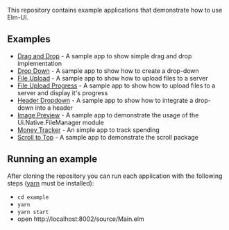 This repository contains example applications that demonstrate how to use Elm-UI.

## Examples
* [Drag and Drop](./drag-and-drop) - A sample app to show simple drag and drop
  implementation
* [Drop Down](./drop-down) - A sample app to show how to create a drop-down
* [File Upload](./file-upload) - A sample app to show how to upload files to
  a server
* [File Upload Progress](./file-upload-progress) - A sample app to show how to upload files to
  a server and display it's progress
* [Header Dropdown](./header-dropdown) - A sample app to show how to integrate
  a drop-down into a header
* [Image Preview](./image-preview) - A sample app to demonstrate the usage of
  the Ui.Native.FileManager module
* [Money Tracker](./money-tracker) - An simple app to track spending
* [Scroll to Top](./scroll-to-top) - A sample app to demonstrate the scroll
  package

## Running an example
After cloning the repository you can run each application with the following
steps ([yarn](https://yarnpkg.com) must be installed):

* `cd example`
* `yarn`
* `yarn start`
* open http://localhost:8002/source/Main.elm
